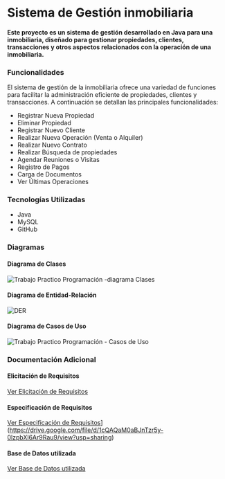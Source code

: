 # Sistema de Gestión inmobiliaria

#### Este proyecto es un sistema de gestión desarrollado en Java para una inmobiliaria, diseñado para gestionar propiedades, clientes, transacciones y otros aspectos relacionados con la operación de una inmobiliaria.

### Funcionalidades

El sistema de gestión de la inmobiliaria ofrece una variedad de funciones para facilitar la administración eficiente de propiedades, clientes y transacciones. A continuación se detallan las principales funcionalidades:

- Registrar Nueva Propiedad
- Eliminar Propiedad
- Registrar Nuevo Cliente
- Realizar Nueva Operación (Venta o Alquiler)
- Realizar Nuevo Contrato
- Realizar Búsqueda de propiedades
- Agendar Reuniones o Visitas
- Registro de Pagos
- Carga de Documentos
- Ver Últimas Operaciones


### Tecnologías Utilizadas
- Java
- MySQL
- GitHub




### Diagramas

#### Diagrama de Clases
![Trabajo Practico Programación -diagrama Clases](https://github.com/crumbytom/Trabajo-Practico-Inmobiliaria/assets/121838575/d27970b8-aae9-49f3-9136-214c9fe7fc9b)


#### Diagrama de Entidad-Relación
![DER](https://github.com/crumbytom/Trabajo-Practico-Inmobiliaria/assets/121838575/d1984fef-9990-4157-8957-dac01c90c6d5)


#### Diagrama de Casos de Uso
![Trabajo Practico Programación - Casos de Uso](https://github.com/crumbytom/Trabajo-Practico-Inmobiliaria/assets/121838575/65e5492e-a8fa-4b8f-9f14-34ccda018d2e)



### Documentación Adicional

#### Elicitación de Requisitos
[Ver Elicitación de Requisitos](https://docs.google.com/document/d/1xmh8EnPiNzzSzMS_TK0IyI62A19I3GhWQTdsgg4EK3o/edit?usp=sharing)

#### Especificación de Requisitos
[Ver Especificación de Requisitos](https://docs.google.com/document/d/1WahZbAxO1OST5LTpUATMizDVynIiLyCeS1O3SBkWxvA/edit?usp=sharing)](https://drive.google.com/file/d/1cQAQaM0aBJnTzr5y-0lzpbXl6Ar9Rau9/view?usp=sharing)

#### Base de Datos utilizada
[Ver Base de Datos utilizada](https://drive.google.com/file/d/1P7TuTiVBMGVbriQVDdwxY2fCdreJlHLC/view?usp=sharing)


